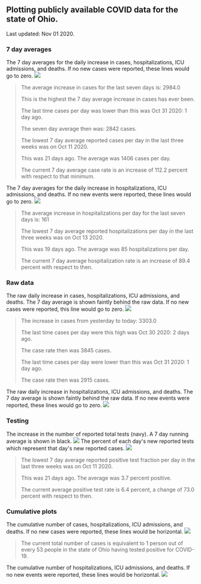 ## Plotting publicly available COVID data for the state of Ohio. 

Last updated: Nov 01 2020. 

### 7 day averages
The 7 day averages for the daily increase in cases, hospitalizations, ICU admissions, and deaths. If no new cases were reported, these lines would go to zero.
![](7dayaverage_cases.png)

>The average increase in cases for the last seven days is: 2984.0
>
>This is the highest the 7 day average increase in cases has ever been.
>
>The last time cases per day was lower than this was Oct 31 2020: 1 day ago.
>
>The seven day average then was: 2842 cases.
>
>The lowest 7 day average reported cases per day in the last three weeks was on Oct 11 2020.
>
>This was 21 days ago. The average was 1406 cases per day.
>
>The current 7 day average case rate is an increase of 112.2 percent with respect to that minimum.

The 7 day averages for the daily increase in hospitalizations, ICU admissions, and deaths. If no new events were reported, these lines would go to zero.
![](7dayaverage_hospital.png)

>The average increase in hospitalizations per day for the last seven days is: 161
>
>The lowest 7 day average reported hospitalizations per day in the last three weeks was on Oct 13 2020.
>
>This was 19 days ago. The average was 85 hospitalizations per day.
>
>The current 7 day average hospitalization rate is an increase of 89.4 percent with respect to then.

### Raw data
The raw daily increase in cases, hospitalizations, ICU admissions, and deaths. The 7 day average is shown faintly behind the raw data. If no new cases were reported, this line would go to zero.
![](DailyCases.png)

>The increase in cases from yesterday to today: 3303.0 
>
>The last time cases per day were this high was Oct 30 2020: 2 days ago. 
>
>The case rate then was 3845 cases.
>
>The last time cases per day were lower than this was Oct 31 2020: 1 day ago. 
>
>The case rate then was 2915 cases.

The raw daily increase in hospitalizations, ICU admissions, and deaths. The 7 day average is shown faintly behind the raw data. If no new events were reported, these lines would go to zero.
![](DailyHospitalizations.png)

### Testing

The increase in the number of reported total tests (navy). A 7 day running average is shown in black.
![](DailyTests.png)
The percent of each day's new reported tests which represent that day's new reported cases.
![](percentpositive_tests.png)

>The lowest 7 day average reported positive test fraction per day in the last three weeks was on Oct 11 2020.
>
>This was 21 days ago. The average was 3.7 percent positive. 
>
>The current average positive test rate is 6.4 percent, a change of 73.0 percent with respect to then. 

### Cumulative plots
The cumulative number of cases, hospitalizations, ICU admissions, and deaths. If no new cases were reported, these lines would be horizontal.
![](Cases.png)

>The current total number of cases is equivalent to 1 person out of every 53 people in the state of Ohio having tested positive for COVID-19.

The cumulative number of hospitalizations, ICU admissions, and deaths. If no new events were reported, these lines would be horizontal.
![](Hospitalizations.png)
